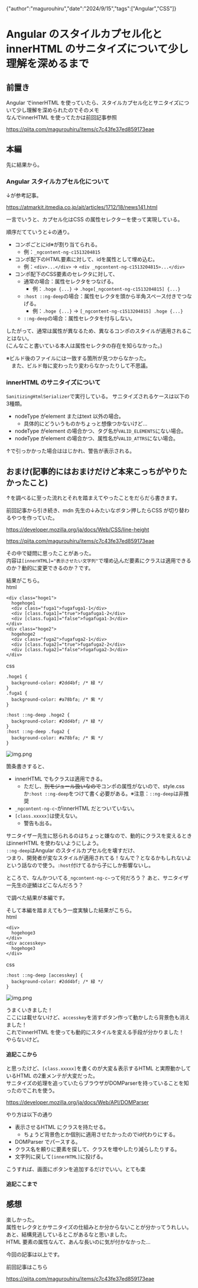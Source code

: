 {"author":"magurouhiru","date":"2024/9/15","tags":["Angular","CSS"]}
# Angular のスタイルカプセル化とinnerHTML のサニタイズについて少し理解を深めるまで

## 前置き
Angular でinnerHTML を使っていたら、スタイルカプセル化とサニタイズについて少し理解を深められたのでそのメモ  
なんでinnerHTML を使ってたかは前回記事参照

https://qiita.com/magurouhiru/items/c7c43fe37ed859173eae

## 本編
先に結果から。

### Angular スタイルカプセル化について
↓が参考記事。

https://atmarkit.itmedia.co.jp/ait/articles/1712/18/news141.html

一言でいうと、カプセル化はCSS の属性セレクターを使って実現している。  

順序だてていうと↓の通り。
- コンポごとにid※が割り当てられる。
  - 例：`_ngcontent-ng-c1513204815`
- コンポ配下のHTML要素に対して、idを属性として埋め込む。
  - 例：`<div>...</div>` → `<div _ngcontent-ng-c1513204815>...</div>`
- コンポ配下のCSS要素のセレクタに対して、
  - 通常の場合：属性セレクタをつなげる。
    - 例：`.hoge {...}` → `.hoge[_ngcontent-ng-c1513204815] {...}`
  - `:host ::ng-deep`の場合：属性セレクタを頭から半角スペース付きでつなげる。
    - 例：`.hoge {...}` → `[_ngcontent-ng-c1513204815] .hoge {...}`
  - `::ng-deep`の場合：属性セレクタを付与しない。

したがって、通常は属性が異なるため、異なるコンポのスタイルが適用されることはない。  
(こんなこと書いている本人は属性セレクタの存在を知らなかった。)

※ビルド後のファイルには一致する箇所が見つからなかった。  
　また、ビルド毎に変わったり変わらなかったりして不思議。  

### innerHTML のサニタイズについて
`SanitizingHtmlSerializer`で実行している。
サニタイズされるケースは以下の3種類。
- nodeType がelement またはtext 以外の場合。
  - 具体的にどういうものかちょっと想像つかないけど...
- nodeType がelement の場合かつ、タグ名が`VALID_ELEMENTS`にない場合。
- nodeType がelement の場合かつ、属性名が`VALID_ATTRS`にない場合。

↑で引っかかった場合ははじかれ、警告が表示される。


## おまけ(記事的にはおまけだけど本来こっちがやりたかったこと)
↑を調べるに至った流れとそれを踏まえてやったことをだらだら書きます。

前回記事から引き続き、mdn 先生の↓みたいなボタン押したらCSS が切り替わるやつを作っていた。  

https://developer.mozilla.org/ja/docs/Web/CSS/line-height

https://qiita.com/magurouhiru/items/c7c43fe37ed859173eae

その中で疑問に思ったことがあった。  
内容は`[innerHTML]="表示させたい文字列"`で埋め込んだ要素にクラスは適用できるのか？動的に変更できるのか？です。  

結果がこちら。  
html
```
<div class="hoge1">
  hogehoge1
  <div class="fuga1">fugafuga1-1</div>
  <div [class.fuga1]="true">fugafuga1-2</div>
  <div [class.fuga1]="false">fugafuga1-3</div>
</div>
<div class="hoge2">
  hogehoge2
  <div class="fuga2">fugafuga2-1</div>
  <div [class.fuga2]="true">fugafuga2-2</div>
  <div [class.fuga2]="false">fugafuga2-3</div>
</div>
```
css
```
.hoge1 {
  background-color: #2dd4bf; /* 緑 */
}
.fuga1 {
  background-color: #a78bfa; /* 紫 */
}

:host ::ng-deep .hoge2 {
  background-color: #2dd4bf; /* 緑 */
}
:host ::ng-deep .fuga2 {
  background-color: #a78bfa; /* 紫 */
}
```
![img.png](010/1.png)

箇条書きすると、  
- innerHTML でもクラスは適用できる。  
  - ただし、~~別モジュール扱いなので~~コンポの属性がないので、style.css か`:host ::ng-deep`をつけて書く必要がある。※注意：`::ng-deep`は非推奨    
- `_ngcontent-ng-c~`がinnerHTML だとついていない。  
- `[class.xxxxx]`は使えない。  
  - 警告も出る。

サニタイザー先生に怒られるのはちょっと嫌なので、動的にクラスを変えるときはinnerHTML を使わないようにしよう。  
`::ng-deep`はAngular のスタイルカプセル化を壊すだけ、  
つまり、開発者が変なスタイルが適用されてる！なんで？となるかもしれないよ  
という話なので使う。`:host`付けてるから子にしか影響ないし。  

ところで、なんかついてる`_ngcontent-ng-c~`って何だろう？
あと、サニタイザー先生の逆鱗はどこなんだろう？

で調べた結果が本編です。  

そして本編を踏まえてもう一度実験した結果がこちら。  
html
```
<div>
  hogehoge3
</div>
<div accesskey>
  hogehoge3
</div>
```
css
```
:host ::ng-deep [accesskey] {
  background-color: #2dd4bf; /* 緑 */
}
```
![img.png](010/2.png)

うまくいきました！  
ここには載せないけど、`accesskey`を消すボタン作って動かしたら背景色も消えました！  
これでinnerHTML を使っても動的にスタイルを変える手段が分かりました！  
やらないけど。  

#### 追記ここから
と思ったけど、`[class.xxxxx]`を書くのが大変＆表示するHTML と実際動かしているHTML の2重メンテが大変だった。  
サニタイズの処理を追っていたらブラウザがDOMParserを持っていることを知ったのでこれを使う。  

https://developer.mozilla.org/ja/docs/Web/API/DOMParser

やり方は以下の通り
- 表示させるHTML にクラスを持たせる。
  - ちょうど背景色とか個別に適用させたかったのでid代わりにする。
- DOMParser でパースする。
- クラス名を頼りに要素を探して、クラスを増やしたり減らしたりする。
- 文字列に戻して`[innerHTML]`に投げる。

こうすれば、画面にボタンを追加するだけでいい。とても楽  
#### 追記ここまで

## 感想
楽しかった。  
属性セレクタとかサニタイズの仕組みとか分からないことが分かってうれしい。
あと、結構見逃しているとこがあるなと思いました。  
HTML 要素の属性なんて、あんな長いのに気が付かなかった...  


今回の記事は以上です。  

前回記事はこちら  

https://qiita.com/magurouhiru/items/c7c43fe37ed859173eae
